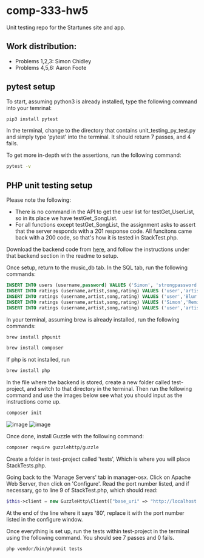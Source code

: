 # comp-333-hw5
Unit testing repo for the Startunes site and app.

## Work distribution:
- Problems 1,2,3: Simon Chidley
- Problems 4,5,6: Aaron Foote

## pytest setup
To start, assuming python3 is already installed, type the following command into your temrinal:
```bash
pip3 install pytest
```
In the terminal, change to the directory that contains unit_testing_py_test.py and simply type 'pytest' into the terminal. It should return 7 passes, and 4 fails.

To get more in-depth with the assertions, run the following command:
```bash
pytest -v
```

## PHP unit testing setup
Please note the following:
- There is no command in the API to get the uesr list for testGet_UserList, so in its place we have testGet_SongList.
- For all functions except testGet_SongList, the assignment asks to assert that the server responds with a 201 response code. All funcitons came back with a 200 code, so that's how it is tested in StackTest.php.

Download the backend code from [here](https://github.com/SimChid/comp-333-hw3), and follow the instructions under that backend section in the readme to setup.

Once setup, return to the music_db tab. In the SQL tab, run the following commands:
```sql
INSERT INTO users (username,password) VALUES ('Simon', 'strongpassword');
INSERT INTO ratings (username,artist,song,rating) VALUES ('user','artist1','song1',1);
INSERT INTO ratings (username,artist,song,rating) VALUES ('user','Blur','Song 2',5);
INSERT INTO ratings (username,artist,song,rating) VALUES ('Simon','Remi Wolf','Photo ID',4);
INSERT INTO ratings (username,artist,song,rating) VALUES ('user','artist4','song4',1);
```
In your terminal, assuming brew is already installed, run the following commands:
```bash
brew install phpunit
```
```bash
brew install composer
```
If php is not installed, run
```bash
brew install php
```
In the file where the backend is stored, create a new folder called test-project, and switch to that directory in the terminal. Then run the following command and use the images below see what you should input as the instructions come up.
```bash
composer init
```

![image](https://github.com/SimChid/comp-333-hw5/assets/144281352/bf3fc890-2e24-4bda-84a3-03f4a5071e5f)
![image](https://github.com/SimChid/comp-333-hw5/assets/144281352/5060c335-7cf6-45ca-9def-f9a00138ead2)

Once done, install Guzzle with the following command:
```bash
composer require guzzlehttp/guzzle
```
Create a folder in test-project called 'tests', Which is where you will place StackTests.php.

Going back to the 'Manage Servers' tab in manager-osx. Click on Apache Web Server, then click on 'Configure'. Read the port number listed, and if necessary, go to line 9 of StackTest.php, which should read:
```php
$this->client = new GuzzleHttp\Client(["base_uri" => "http://localhost:80"]);
```
At the end of the line where it says '80', replace it with the port number listed in the configure window.

Once everything is set up, run the tests within test-project in the terminal using the following command. You should see 7 passes and 0 fails.
```bash
php vendor/bin/phpunit tests
```
